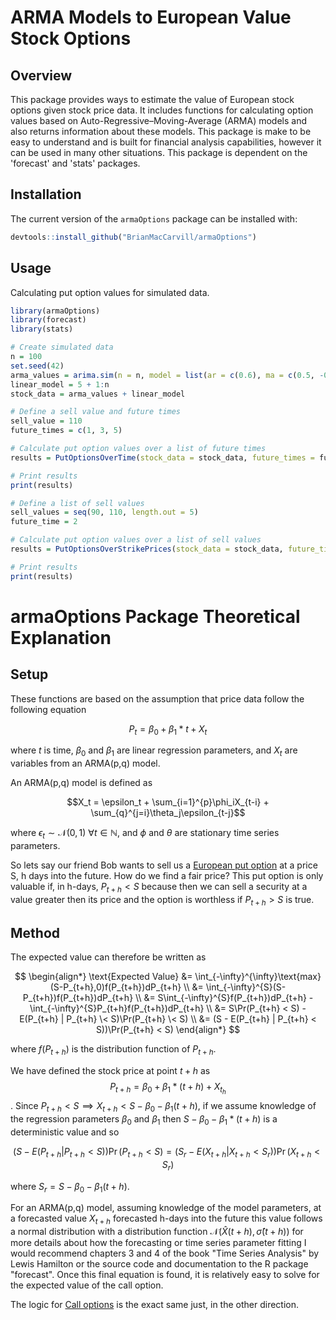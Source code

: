 # ARMA Models to European Value Stock Options

## Overview

This package provides ways to estimate the value of European stock options given stock price data. It includes functions for calculating option values based on Auto-Regressive–Moving-Average (ARMA) models and also returns information about these models. This package is make to be easy to understand and is built for financial analysis capabilities, however it can be used in many other situations. This package is dependent on the 'forecast' and 'stats' packages.

## Installation

The current version of the `armaOptions` package can be installed with:

```r
devtools::install_github("BrianMacCarvill/armaOptions")
```

## Usage
Calculating put option values for simulated data.

```r
library(armaOptions)
library(forecast)
library(stats)

# Create simulated data
n = 100
set.seed(42)
arma_values = arima.sim(n = n, model = list(ar = c(0.6), ma = c(0.5, -0.5)))
linear_model = 5 + 1:n
stock_data = arma_values + linear_model

# Define a sell value and future times
sell_value = 110
future_times = c(1, 3, 5)

# Calculate put option values over a list of future times
results = PutOptionsOverTime(stock_data = stock_data, future_times = future_times, sell_value = sell_value)

# Print results
print(results)
```


```r
# Define a list of sell values
sell_values = seq(90, 110, length.out = 5)
future_time = 2

# Calculate put option values over a list of sell values
results = PutOptionsOverStrikePrices(stock_data = stock_data, future_time = future_time, sell_values = sell_values)

# Print results
print(results)
```


# armaOptions Package Theoretical Explanation

## Setup

These functions are based on the assumption that price data follow the following equation 

$$P_t = \beta_0 + \beta_1 * t + X_t$$ 

where $t$ is time, $\beta_0$ and $\beta_1$ are linear regression parameters, and $X_t$ are variables from an ARMA(p,q) model. 

An ARMA(p,q) model is defined as 

$$X_t = \epsilon_t + \sum_{i=1}^{p}\phi_iX_{t-i} + \sum_{q}^{j=i}\theta_j\epsilon_{t-j}$$

where $\epsilon_t\sim\mathcal{N}(0,1)~\forall t\in\mathbb{N}$, and $\phi$ and $\theta$ are stationary time series parameters.

So lets say our friend Bob wants to sell us a [European put option](https://www.investopedia.com/terms/p/putoption.asp#:~:text=A%20put%20option%20%28or%20%E2%80%9Cput%E2%80%9D%29%2C%20which%20gives%20the,This%20predetermined%20price%20is%20called%20the%20strike%20price.) at a price S, h days into the future. How do we find a fair price? This put option is only valuable if, in h-days, $P_{t+h}<S$ because then we can sell a security at a value greater then its price and the option is worthless if $P_{t+h}>S$ is true.

## Method

The expected value can therefore be written as

$$
\begin{align*}
\text{Expected Value} &= \int_{-\infty}^{\infty}\text{max}(S-P_{t+h},0)f(P_{t+h})dP_{t+h} \\
&= \int_{-\infty}^{S}(S-P_{t+h})f(P_{t+h})dP_{t+h} \\
&= S\int_{-\infty}^{S}f(P_{t+h})dP_{t+h} - \int_{-\infty}^{S}P_{t+h}f(P_{t+h})dP_{t+h} \\
&= S\Pr(P_{t+h} < S) - E(P_{t+h} | P_{t+h} \< S)\Pr(P_{t+h} \< S) \\
&= (S - E(P_{t+h} | P_{t+h} < S))\Pr(P_{t+h} < S)
\end{align*}
$$

where $f(P_{t+h})$ is the distribution function of $P_{t+h}$.

We have defined the stock price at point $t+h$ as $$P_{t+h} = \beta_0 + \beta_1 * (t+h) + X_{t_h}$$. Since $P_{t+h}<S \implies X_{t+h}<S-\beta_0 - \beta_1(t+h)$, if we assume knowledge of the regression parameters $\beta_0$ and $\beta_1$ then $S-\beta_0 - \beta_1 * (t+h)$ is a deterministic value and so 

$$(S - E(P_{t+h} | P_{t+h} < S))\Pr(P_{t+h} < S) = (S_r - E(X_{t+h} | X_{t+h} < S_r))\Pr(X_{t+h} < S_r)$$

where $S_r = S-\beta_0 - \beta_1(t+h)$.

For an ARMA(p,q) model, assuming knowledge of the model parameters, at a forecasted value $X_{t+h}$ forecasted h-days into the future this value follows a normal distribution with a distribution function $\mathcal{N}(\hat{X}(t+h),\hat{\sigma}(t+h))$ for more details about how the forecasting or time series parameter fitting I would recommend chapters 3 and 4 of the book "Time Series Analysis" by Lewis Hamilton or the source code and documentation to the R package "forecast". Once this final equation is found, it is relatively easy to solve for the expected value of the call option.

The logic for [Call options](https://www.investopedia.com/terms/c/calloption.asp) is the exact same just, in the other direction. 
